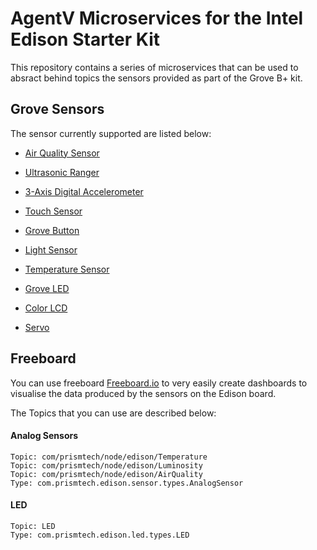 # AgentV Microservices for the Intel Edison Starter Kit

This repository contains a series of microservices that can be used to
absract behind topics the sensors provided as part of the Grove B+ kit. 

## Grove Sensors
The sensor currently supported are listed below:

- [Air Quality Sensor](https://software.intel.com/en-us/iot/hardware/sensors/grove-air-quality-sensor)

- [Ultrasonic Ranger](https://software.intel.com/en-us/iot/hardware/sensors/grove-ultrasonic-ranger)

- [3-Axis Digital Accelerometer](https://software.intel.com/en-us/iot/hardware/sensors/mma7660-3-axis-digital-accelerometer)

- [Touch Sensor](https://software.intel.com/en-us/iot/hardware/sensors/ttp223-touch-sensor)

- [Grove Button](https://software.intel.com/en-us/iot/hardware/sensors/grove-button)

- [Light Sensor](https://software.intel.com/en-us/iot/hardware/sensors/grove-light-sensor)

- [Temperature Sensor](https://software.intel.com/en-us/iot/hardware/sensors/grove-temperature-sensor)

- [Grove LED](https://software.intel.com/en-us/iot/hardware/sensors/grove-led)

- [Color LCD](https://software.intel.com/en-us/iot/hardware/sensors/jhd1313m1-display)

- [Servo](https://software.intel.com/en-us/iot/hardware/sensors/es08a-servo)


## Freeboard

You can use freeboard
[Freeboard.io](http://github.io/prismtech/freeboard) to very easily
create dashboards to visualise the data produced by the sensors on the
Edison board.

The Topics that you can use are described below:

#### Analog Sensors
	
	Topic: com/prismtech/node/edison/Temperature
	Topic: com/prismtech/node/edison/Luminosity
	Topic: com/prismtech/node/edison/AirQuality
	Type: com.prismtech.edison.sensor.types.AnalogSensor

#### LED 
	Topic: LED
	Type: com.prismtech.edison.led.types.LED
	
	